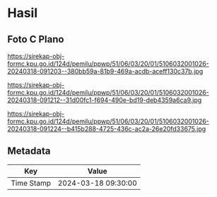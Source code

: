 # Hasil

## Foto C Plano

https://sirekap-obj-formc.kpu.go.id/124d/pemilu/ppwp/51/06/03/20/01/5106032001026-20240318-091203--380bb59a-81b9-469a-acdb-aceff130c37b.jpg

https://sirekap-obj-formc.kpu.go.id/124d/pemilu/ppwp/51/06/03/20/01/5106032001026-20240318-091212--31d00fc1-f694-490e-bd19-deb4359a6ca9.jpg

https://sirekap-obj-formc.kpu.go.id/124d/pemilu/ppwp/51/06/03/20/01/5106032001026-20240318-091224--b415b288-4725-436c-ac2a-26e20fd33675.jpg


## Metadata

| Key        | Value               |
| ---------- | ------------------- |
| Time Stamp | 2024-03-18 09:30:00 |



